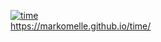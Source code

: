 [![time](https://github.com/MarkoMelle/time/actions/workflows/main.yml/badge.svg?branch=main)](https://github.com/MarkoMelle/time/actions/workflows/main.yml)  
https://markomelle.github.io/time/
